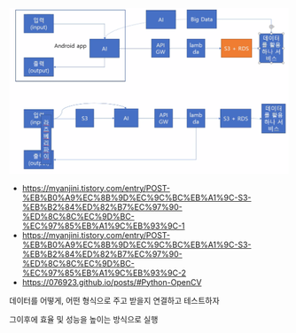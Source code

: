 ![image-20210506165721095](img.assets/image-20210506165721095.png)

-  https://myanjini.tistory.com/entry/POST-%EB%B0%A9%EC%8B%9D%EC%9C%BC%EB%A1%9C-S3-%EB%B2%84%ED%82%B7%EC%97%90-%ED%8C%8C%EC%9D%BC-%EC%97%85%EB%A1%9C%EB%93%9C-1
- https://myanjini.tistory.com/entry/POST-%EB%B0%A9%EC%8B%9D%EC%9C%BC%EB%A1%9C-S3-%EB%B2%84%ED%82%B7%EC%97%90-%ED%8C%8C%EC%9D%BC-%EC%97%85%EB%A1%9C%EB%93%9C-2
- https://076923.github.io/posts/#Python-OpenCV

데이터를 어떻게, 어떤 형식으로 주고 받을지 연결하고 테스트하자

그이후에 효율 및 성능을 높이는 방식으로 실행